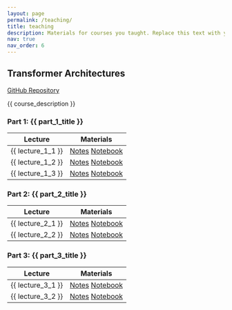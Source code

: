 ```yaml
---
layout: page
permalink: /teaching/
title: teaching
description: Materials for courses you taught. Replace this text with your description.
nav: true
nav_order: 6
---
```


<div class="course-container" markdown="1">
  <div class="course-card">
    <h2>Transformer Architectures</h2>
    <p><a href="https://github.com/yourusername/transformer-course"><i class="fab fa-github"></i> GitHub Repository</a></p>
    <p class="course-description">{{ course_description }}</p>
<div class="course-section">
  <h3>Part 1: {{ part_1_title }}</h3>
  <table class="table">
    <thead>
      <tr>
        <th>Lecture</th>
        <th>Materials</th>
      </tr>
    </thead>
    <tbody>
      <tr>
        <td>{{ lecture_1_1 }}</td>
        <td class="materials-column">
          <a href="{{ lecture_1_1_materials }}"><i class="fas fa-book"></i> Notes</a>
          <a href="{{ lecture_1_1_notebook }}"><i class="fas fa-code"></i> Notebook</a>
        </td>
      </tr>
      <tr>
        <td>{{ lecture_1_2 }}</td>
        <td class="materials-column">
          <a href="{{ lecture_1_2_materials }}"><i class="fas fa-book"></i> Notes</a>
          <a href="{{ lecture_1_2_notebook }}"><i class="fas fa-code"></i> Notebook</a>
        </td>
      </tr>
      <tr>
        <td>{{ lecture_1_3 }}</td>
        <td class="materials-column">
          <a href="{{ lecture_1_3_materials }}"><i class="fas fa-book"></i> Notes</a>
          <a href="{{ lecture_1_3_notebook }}"><i class="fas fa-code"></i> Notebook</a>
        </td>
      </tr>
    </tbody>
  </table>
</div>

<div class="course-section">
  <h3>Part 2: {{ part_2_title }}</h3>
  <table class="table">
    <thead>
      <tr>
        <th>Lecture</th>
        <th>Materials</th>
      </tr>
    </thead>
    <tbody>
      <tr>
        <td>{{ lecture_2_1 }}</td>
        <td class="materials-column">
          <a href="{{ lecture_2_1_materials }}"><i class="fas fa-book"></i> Notes</a>
          <a href="{{ lecture_2_1_notebook }}"><i class="fas fa-code"></i> Notebook</a>
        </td>
      </tr>
      <tr>
        <td>{{ lecture_2_2 }}</td>
        <td class="materials-column">
          <a href="{{ lecture_2_2_materials }}"><i class="fas fa-book"></i> Notes</a>
          <a href="{{ lecture_2_2_notebook }}"><i class="fas fa-code"></i> Notebook</a>
        </td>
      </tr>
    </tbody>
  </table>
</div>

<div class="course-section">
  <h3>Part 3: {{ part_3_title }}</h3>
  <table class="table">
    <thead>
      <tr>
        <th>Lecture</th>
        <th>Materials</th>
      </tr>
    </thead>
    <tbody>
      <tr>
        <td>{{ lecture_3_1 }}</td>
        <td class="materials-column">
          <a href="{{ lecture_3_1_materials }}"><i class="fas fa-book"></i> Notes</a>
          <a href="{{ lecture_3_1_notebook }}"><i class="fas fa-code"></i> Notebook</a>
        </td>
      </tr>
      <tr>
        <td>{{ lecture_3_2 }}</td>
        <td class="materials-column">
          <a href="{{ lecture_3_2_materials }}"><i class="fas fa-book"></i> Notes</a>
          <a href="{{ lecture_3_2_notebook }}"><i class="fas fa-code"></i> Notebook</a>
        </td>
      </tr>
    </tbody>
  </table>
</div>
  </div>
</div>
<!-- Add this CSS to your _sass or assets/css file -->
<style>
.course-container {
  margin-bottom: 3rem;
}

.course-card {
  background-color: var(--global-bg-color);
  border-radius: 8px;
  box-shadow: 0 4px 12px rgba(0, 0, 0, 0.08);
  padding: 2rem;
  margin-bottom: 2rem;
  transition: box-shadow 0.3s ease;
  color: var(--global-text-color);
}

.course-card:hover {
  box-shadow: 0 6px 16px rgba(0, 0, 0, 0.12);
}

.course-card h2 {
  margin-top: 0;
  border-bottom: 1px solid var(--global-divider-color);
  padding-bottom: 0.75rem;
  color: var(--global-theme-color);
}

.course-description {
  color: var(--global-text-color-light);
  font-size: 1.1rem;
  margin-bottom: 1.5rem;
}

.course-section {
  margin-top: 1.5rem;
  background-color: var(--global-code-bg-color);
  border-radius: 6px;
  padding: 1.5rem;
  margin-bottom: 1.5rem;
}

.course-section h3 {
  margin-top: 0;
  font-size: 1.3rem;
  color: var(--global-theme-color);
}

.table {
  width: 100%;
  border-collapse: collapse;
  margin-top: 1rem;
}

.table th, .table td {
  padding: 0.75rem;
  border-bottom: 1px solid var(--global-divider-color);
}

.table th {
  text-align: left;
  font-weight: 600;
  color: var(--global-text-color);
}

.table tbody tr:last-child td {
  border-bottom: none;
}

.table tbody tr:hover {
  background-color: var(--global-hover-color);
}

/* Column width adjustments */
.table th:first-child,
.table td:first-child {
  width: 70%;
}

.table th:last-child,
.table td:last-child {
  width: 30%;
}

.materials-column {
  display: flex;
  gap: 1.5rem;
  flex-wrap: wrap;
}

.materials-column a {
  white-space: nowrap;
  color: var(--global-theme-color);
  text-decoration: none;
}

.materials-column a:hover {
  text-decoration: underline;
}
</style>
